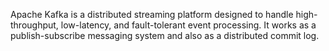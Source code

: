Apache Kafka is a distributed streaming platform designed to handle high-throughput, low-latency, and fault-tolerant event processing. It works as a publish-subscribe messaging system and also as a distributed commit log.  
